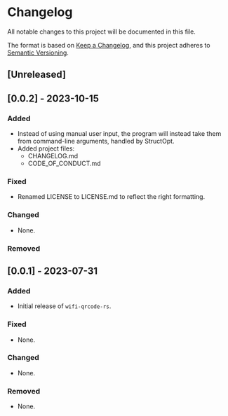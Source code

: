 # Changelog

All notable changes to this project will be documented in this file.

The format is based on [Keep a Changelog](https://keepachangelog.com/),
and this project adheres to [Semantic Versioning](https://semver.org/).

## \[Unreleased\]

## \[0.0.2\] - 2023-10-15

### Added

  - Instead of using manual user input, the program will instead take them from command-line arguments, handled by StructOpt.
  - Added project files:
      - CHANGELOG.md
      - CODE\_OF\_CONDUCT.md

### Fixed

  - Renamed LICENSE to LICENSE.md to reflect the right formatting.

### Changed

  - None.

### Removed

## \[0.0.1\] - 2023-07-31

### Added

  - Initial release of `wifi-qrcode-rs`.

### Fixed

  - None.

### Changed

  - None.

### Removed

  - None.

